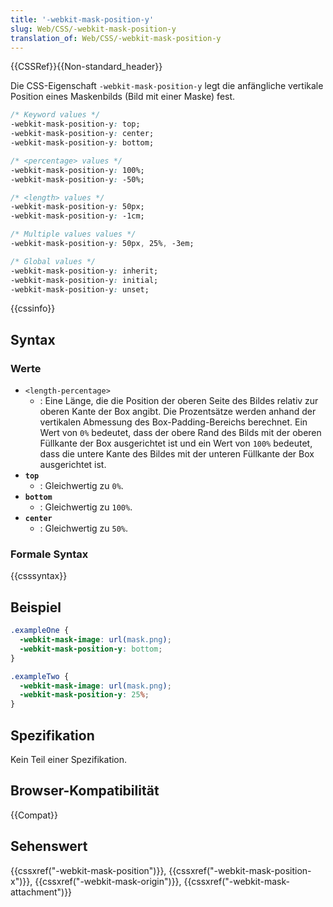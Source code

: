 ```yaml
---
title: '-webkit-mask-position-y'
slug: Web/CSS/-webkit-mask-position-y
translation_of: Web/CSS/-webkit-mask-position-y
---
```

{{CSSRef}}{{Non-standard_header}}

Die CSS-Eigenschaft `-webkit-mask-position-y` legt die anfängliche vertikale Position eines Maskenbilds (Bild mit einer Maske) fest.

```css
/* Keyword values */
-webkit-mask-position-y: top;
-webkit-mask-position-y: center;
-webkit-mask-position-y: bottom;

/* <percentage> values */
-webkit-mask-position-y: 100%;
-webkit-mask-position-y: -50%;

/* <length> values */
-webkit-mask-position-y: 50px;
-webkit-mask-position-y: -1cm;

/* Multiple values values */
-webkit-mask-position-y: 50px, 25%, -3em;

/* Global values */
-webkit-mask-position-y: inherit;
-webkit-mask-position-y: initial;
-webkit-mask-position-y: unset;
```

{{cssinfo}}

## Syntax

### Werte

- `<length-percentage>`
  - : Eine Länge, die die Position der oberen Seite des Bildes relativ zur oberen Kante der Box angibt. Die Prozentsätze werden anhand der vertikalen Abmessung des Box-Padding-Bereichs berechnet. Ein Wert von `0%` bedeutet, dass der obere Rand des Bilds mit der oberen Füllkante der Box ausgerichtet ist und ein Wert von `100%` bedeutet, dass die untere Kante des Bildes mit der unteren Füllkante der Box ausgerichtet ist.
- **`top`**
  - : Gleichwertig zu `0%`.
- **`bottom`**
  - : Gleichwertig zu `100%`.
- **`center`**
  - : Gleichwertig zu `50%`.

### Formale Syntax

{{csssyntax}}

## Beispiel

```css
.exampleOne {
  -webkit-mask-image: url(mask.png);
  -webkit-mask-position-y: bottom;
}

.exampleTwo {
  -webkit-mask-image: url(mask.png);
  -webkit-mask-position-y: 25%;
}
```

## Spezifikation

Kein Teil einer Spezifikation.

## Browser-Kompatibilität

{{Compat}}

## Sehenswert

{{cssxref("-webkit-mask-position")}}, {{cssxref("-webkit-mask-position-x")}}, {{cssxref("-webkit-mask-origin")}}, {{cssxref("-webkit-mask-attachment")}}
